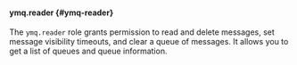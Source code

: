 #### ymq.reader {#ymq-reader}

The `ymq.reader` role grants permission to read and delete messages, set message visibility timeouts, and clear a queue of messages. It allows you to get a list of queues and queue information.
